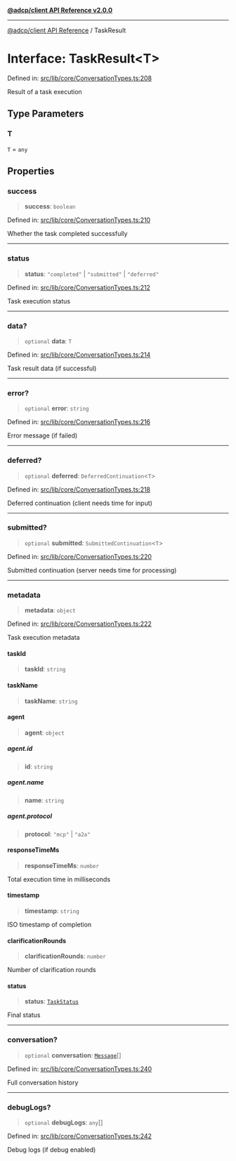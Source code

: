 [**@adcp/client API Reference v2.0.0**](../README.md)

***

[@adcp/client API Reference](../README.md) / TaskResult

# Interface: TaskResult\<T\>

Defined in: [src/lib/core/ConversationTypes.ts:208](https://github.com/adcontextprotocol/adcp-client/blob/add23254eadaef025ae9fbe49b40948f459b98ff/src/lib/core/ConversationTypes.ts#L208)

Result of a task execution

## Type Parameters

### T

`T` = `any`

## Properties

### success

> **success**: `boolean`

Defined in: [src/lib/core/ConversationTypes.ts:210](https://github.com/adcontextprotocol/adcp-client/blob/add23254eadaef025ae9fbe49b40948f459b98ff/src/lib/core/ConversationTypes.ts#L210)

Whether the task completed successfully

***

### status

> **status**: `"completed"` \| `"submitted"` \| `"deferred"`

Defined in: [src/lib/core/ConversationTypes.ts:212](https://github.com/adcontextprotocol/adcp-client/blob/add23254eadaef025ae9fbe49b40948f459b98ff/src/lib/core/ConversationTypes.ts#L212)

Task execution status

***

### data?

> `optional` **data**: `T`

Defined in: [src/lib/core/ConversationTypes.ts:214](https://github.com/adcontextprotocol/adcp-client/blob/add23254eadaef025ae9fbe49b40948f459b98ff/src/lib/core/ConversationTypes.ts#L214)

Task result data (if successful)

***

### error?

> `optional` **error**: `string`

Defined in: [src/lib/core/ConversationTypes.ts:216](https://github.com/adcontextprotocol/adcp-client/blob/add23254eadaef025ae9fbe49b40948f459b98ff/src/lib/core/ConversationTypes.ts#L216)

Error message (if failed)

***

### deferred?

> `optional` **deferred**: `DeferredContinuation`\<`T`\>

Defined in: [src/lib/core/ConversationTypes.ts:218](https://github.com/adcontextprotocol/adcp-client/blob/add23254eadaef025ae9fbe49b40948f459b98ff/src/lib/core/ConversationTypes.ts#L218)

Deferred continuation (client needs time for input)

***

### submitted?

> `optional` **submitted**: `SubmittedContinuation`\<`T`\>

Defined in: [src/lib/core/ConversationTypes.ts:220](https://github.com/adcontextprotocol/adcp-client/blob/add23254eadaef025ae9fbe49b40948f459b98ff/src/lib/core/ConversationTypes.ts#L220)

Submitted continuation (server needs time for processing)

***

### metadata

> **metadata**: `object`

Defined in: [src/lib/core/ConversationTypes.ts:222](https://github.com/adcontextprotocol/adcp-client/blob/add23254eadaef025ae9fbe49b40948f459b98ff/src/lib/core/ConversationTypes.ts#L222)

Task execution metadata

#### taskId

> **taskId**: `string`

#### taskName

> **taskName**: `string`

#### agent

> **agent**: `object`

##### agent.id

> **id**: `string`

##### agent.name

> **name**: `string`

##### agent.protocol

> **protocol**: `"mcp"` \| `"a2a"`

#### responseTimeMs

> **responseTimeMs**: `number`

Total execution time in milliseconds

#### timestamp

> **timestamp**: `string`

ISO timestamp of completion

#### clarificationRounds

> **clarificationRounds**: `number`

Number of clarification rounds

#### status

> **status**: [`TaskStatus`](../type-aliases/TaskStatus.md)

Final status

***

### conversation?

> `optional` **conversation**: [`Message`](Message.md)[]

Defined in: [src/lib/core/ConversationTypes.ts:240](https://github.com/adcontextprotocol/adcp-client/blob/add23254eadaef025ae9fbe49b40948f459b98ff/src/lib/core/ConversationTypes.ts#L240)

Full conversation history

***

### debugLogs?

> `optional` **debugLogs**: `any`[]

Defined in: [src/lib/core/ConversationTypes.ts:242](https://github.com/adcontextprotocol/adcp-client/blob/add23254eadaef025ae9fbe49b40948f459b98ff/src/lib/core/ConversationTypes.ts#L242)

Debug logs (if debug enabled)
